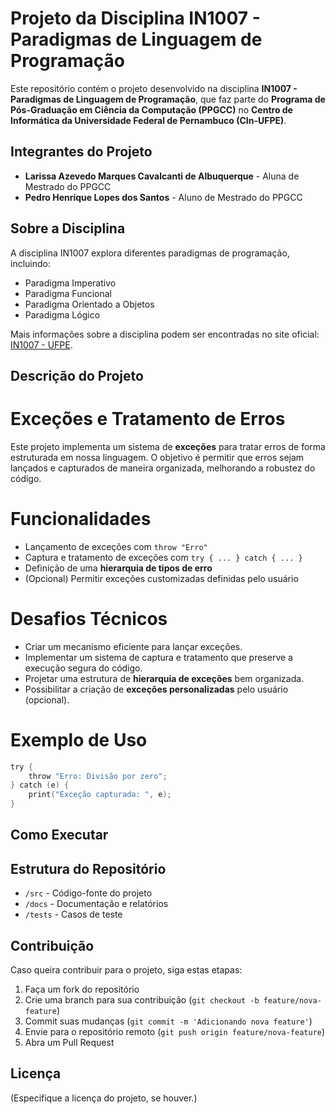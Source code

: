 # Projeto da Disciplina IN1007 - Paradigmas de Linguagem de Programação

Este repositório contém o projeto desenvolvido na disciplina **IN1007 - Paradigmas de Linguagem de Programação**, que faz parte do **Programa de Pós-Graduação em Ciência da Computação (PPGCC)** no **Centro de Informática da Universidade Federal de Pernambuco (CIn-UFPE)**.

## Integrantes do Projeto

- **Larissa Azevedo Marques Cavalcanti de Albuquerque** - Aluna de Mestrado do PPGCC
- **Pedro Henrique Lopes dos Santos** - Aluno de Mestrado do PPGCC

## Sobre a Disciplina
A disciplina IN1007 explora diferentes paradigmas de programação, incluindo:
- Paradigma Imperativo
- Paradigma Funcional
- Paradigma Orientado a Objetos
- Paradigma Lógico

Mais informações sobre a disciplina podem ser encontradas no site oficial: [IN1007 - UFPE](https://www.cin.ufpe.br/~in1007/).

## Descrição do Projeto

# Exceções e Tratamento de Erros
Este projeto implementa um sistema de **exceções** para tratar erros de forma estruturada em nossa linguagem. O objetivo é permitir que erros sejam lançados e capturados de maneira organizada, melhorando a robustez do código.

# Funcionalidades
- Lançamento de exceções com `throw "Erro"`
- Captura e tratamento de exceções com `try { ... } catch { ... }`
- Definição de uma **hierarquia de tipos de erro**
- (Opcional) Permitir exceções customizadas definidas pelo usuário

# Desafios Técnicos
- Criar um mecanismo eficiente para lançar exceções.
- Implementar um sistema de captura e tratamento que preserve a execução segura do código.
- Projetar uma estrutura de **hierarquia de exceções** bem organizada.
- Possibilitar a criação de **exceções personalizadas** pelo usuário (opcional).

# Exemplo de Uso
```C
try {
    throw "Erro: Divisão por zero";
} catch (e) {
    print("Exceção capturada: ", e);
}
```

## Como Executar


## Estrutura do Repositório
- `/src` - Código-fonte do projeto
- `/docs` - Documentação e relatórios
- `/tests` - Casos de teste

## Contribuição
Caso queira contribuir para o projeto, siga estas etapas:
1. Faça um fork do repositório
2. Crie uma branch para sua contribuição (`git checkout -b feature/nova-feature`)
3. Commit suas mudanças (`git commit -m 'Adicionando nova feature'`)
4. Envie para o repositório remoto (`git push origin feature/nova-feature`)
5. Abra um Pull Request

## Licença
(Especifique a licença do projeto, se houver.)
